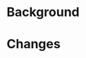 # Background

<!-- Why is this change necessary, how it came to be? -->

# Changes

<!-- The "what": Describe what this PR adds or changes to help reviewers grasp what it's about. -->
